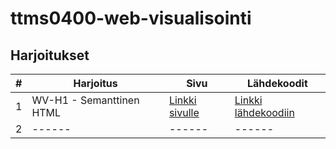 # ttms0400-web-visualisointi

## Harjoitukset

| # | Harjoitus | Sivu | Lähdekoodit |
| ------ | ------ | ------ | ------ |
| 1 | WV-H1 - Semanttinen HTML | [Linkki sivulle](http://n4927.pages.labranet.jamk.fi/ttms0400-web-visualisointi/h1/article.html) | [Linkki lähdekoodiin](https://gitlab.labranet.jamk.fi/N4927/ttms0400-web-visualisointi/-/tree/pages/h1) |
| 2 | ------ | ------ | ------ |
